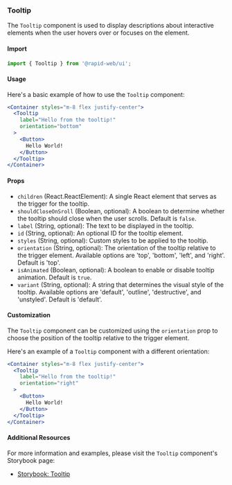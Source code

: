 ### Tooltip

The `Tooltip` component is used to display descriptions about interactive elements when the user hovers over or focuses on the element.

#### Import
```jsx
import { Tooltip } from '@rapid-web/ui';
```

#### Usage

Here's a basic example of how to use the `Tooltip` component:
```jsx
<Container styles="m-8 flex justify-center">
  <Tooltip
    label="Hello from the tooltip!"
    orientation="bottom"
  >
    <Button>
      Hello World!
    </Button>
  </Tooltip>
</Container>
```

#### Props

-   `children` (React.ReactElement): A single React element that serves as the trigger for the tooltip.
-   `shouldCloseOnSroll` (Boolean, optional): A boolean to determine whether the tooltip should close when the user scrolls. Default is `false`.
-   `label` (String, optional): The text to be displayed in the tooltip.
-   `id` (String, optional): An optional ID for the tooltip element.
-   `styles` (String, optional): Custom styles to be applied to the tooltip.
-   `orientation` (String, optional): The orientation of the tooltip relative to the trigger element. Available options are 'top', 'bottom', 'left', and 'right'. Default is 'top'.
-   `isAnimated` (Boolean, optional): A boolean to enable or disable tooltip animation. Default is `true`.
-   `variant` (String, optional): A string that determines the visual style of the tooltip. Available options are 'default', 'outline', 'destructive', and 'unstyled'. Default is 'default'.

#### Customization

The `Tooltip` component can be customized using the `orientation` prop to choose the position of the tooltip relative to the trigger element.

Here's an example of a `Tooltip` component with a different orientation:
```jsx
<Container styles="m-8 flex justify-center">
  <Tooltip
    label="Hello from the tooltip!"
    orientation="right"
  >
    <Button>
      Hello World!
    </Button>
  </Tooltip>
</Container>
```

#### Additional Resources

For more information and examples, please visit the `Tooltip` component's Storybook page:

-   [Storybook: Tooltip](https://storybook.rapid.cincinnati.ventures/?path=/docs/components-overlay-tooltip--primary)

